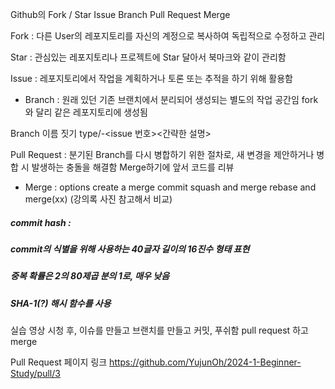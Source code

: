 Github의
Fork / Star
Issue
Branch
Pull Request
Merge

Fork : 
다른 User의 레포지토리를 자신의 계정으로 복사하여 독립적으로 수정하고 관리

Star : 
관심있는 레포지토리나 프로젝트에 Star 달아서 북마크와 같이 관리함

Issue :
레포지토리에서 작업을 계획하거나 토론 또는 추적을 하기 위해 활용함

* Branch :
원래 있던 기존 브랜치에서 분리되어 생성되는 별도의 작업 공간임
fork와 달리 같은 레포지토리에 생성됨

Branch 이름 짓기
type/-<issue 번호><간략한 설명>

Pull Request :
분기된 Branch를 다시 병합하기 위한 절차로,
새 변경을 제안하거나 병합 시 발생하는 충돌을 해결함
Merge하기에 앞서 코드를 리뷰

* Merge :
options
create a merge commit
squash and merge
rebase and merge(xx)
(강의록 사진 참고해서 비교)

##### commit hash :
##### commit의 식별을 위해 사용하는 40글자 길이의 16진수 형태 표현
##### 중복 확률은 2의 80제곱 분의 1로, 매우 낮음
##### SHA-1(?) 해시 함수를 사용

실습 영상 시청 후,
이슈를 만들고
브랜치를 만들고
커밋, 푸쉬함
pull request 하고 merge

Pull Request 페이지 링크
<https://github.com/YujunOh/2024-1-Beginner-Study/pull/3>
